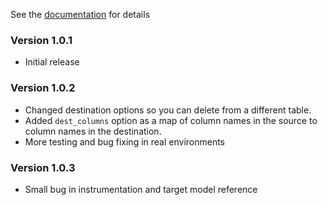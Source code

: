 See the [documentation](http://bkayser.github.io/cleansweep) for details

### Version 1.0.1

* Initial release

### Version 1.0.2

* Changed destination options so you can delete from a different table.
* Added `dest_columns` option as a map of column names in the source to column names in the destination.
* More testing and bug fixing in real environments

### Version 1.0.3
* Small bug in instrumentation and target model reference
